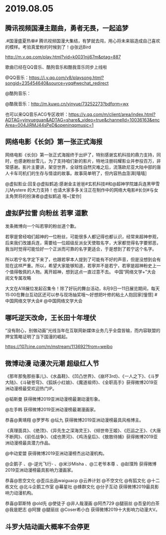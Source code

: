 # 2019.08.05


## 腾讯视频国漫主题曲，勇者无畏，一起追梦 

.#国漫盛夏热单# 腾讯视频国漫大集结，有梦就去闯，用心将未来锻造成自己喜欢的模样。考验真爱粉的时候到了！@张远Bird 

http://m.v.qq.com/play.html?vid=k0031njj67m&ptag=887

歌曲已经在QQ音乐、酷狗音乐和酷我音乐同步上线啦

@QQ音乐：https://i.y.qq.com/v8/playsong.html?songid=235454640&source=yqq#wechat_redirect

@酷狗音乐：

@酷我音乐：http://m.kuwo.cn/yinyue/73252273?bdform=wx

也可以来QQ音乐ACG专区收听：https://y.qq.com/m/client/area/index.html?ADTAG=yinyueguan&ADTAG=share&_video=true&channelId=10036163&encArea=004JiRMJ44sPeD&openinqqmusic=1

 
## 网络电影《长剑》第一张正式海报 

网络电影《长剑》第一张正式海报终于出炉了，特别感谢玄机科技的鼎力支持，同时，也感谢粉丝雪儿，为了支持咱们新的影片，特地注册码耀影业并参投百万，非常感谢。影片主要讲，架空世界，全球性自然灾难之后，流落欧尼亚大陆中部的唐人卡车司机们的生存与情谊的故事。故事简单明了，但内容热血澎湃[嘻嘻]

@虚拟影业:回复@虚拟鹤追:感谢金主爸爸#玄机科技#和@超神学院雄兵连黑甲雪儿Mystere 的大力支持！也请大家多多关注正在制作中的网络大电影#长剑#与女主角贺将的扮演者@虚拟鹤追 哦~[爱你]
## 虚拟萨拉雷 向粉丝 若寧 道歉

发条微博向一个叫若寧的粉丝道个歉。

若寧是曾经咱们超神的一位粉丝，可能很多人都记得也都认识，经常来超神参观，后来我们改雄兵连，需要给一位超级反派女天使取名字，大家都觉得名字要邪恶，我当时觉得可能恰好一个正派而可靠的名字更适合，于是想到了若宁这个名字。

所以若宁名字定下来了，也跟若寧本人提到了可能有不好的声音，但是没想到会有现在这样严重。所以，希望大家能够知道，若寧并不是若宁，若寧是超神粉史上一个值得敬佩的人物。离开超神，想到这点一直过意不去。
中国“网络文学+”大会 阅文专属攻略 

大文在A18展位发起召集令！除了好玩的舞台活动，8月9日—11日展览期间，每天15:00在舞台互动区还可以参与现场抽奖哦～好想把叶修的粘土人抱回家[憧憬] #中国网络文学大会# @中国网络文学大会 
## 哪吒逆天改命，王长田十年埋伏 

“没有耐心，别做动画”光线当年在互联网新媒体业务几乎全盘皆输，而内容联盟的押宝策略证明了当下国漫的崛起。

https://107cine.com/m/mstream/113692?from=weibo
## 微博动漫 动漫次元潮 超级红人节

《那年那兔那些事儿》、《水晶鞋》、《凹凸世界》、《崩坏3rd》、《一人之下》、《斗罗大陆》、《斗破苍穹》、《狐妖小红娘》、《魔道祖师》、《全职高手》获得微博2019亚洲动漫榜最受欢迎热门IP。

@韬斯曼 获得微博2019亚洲动漫榜最潮动漫形象。

@左手韩 获得微博2019亚洲动漫榜最潮漫画家。

恭喜@黄靖翔 @罗罗布 @坛九 获得微博2019亚洲动漫榜最具风格博主。

《真理面具》、《绝顶》、《异先生之深海灵王》、《倾世帝王姬》、《厄运之王》、《大唐不断网》、《前任战争》、《成也萧河》、《鸡汤皇后》、《敖敖待捕》获得微博2019亚洲动漫榜最具潜力作品。

@中动爱盟 获得微博2019亚洲动漫榜杰出动漫机构。

@企鹅子 、@-逆光飞行- 、@米沙Misha 、@三老爷本尊 、@赵璞玲 获得微博2019亚洲动漫榜最具影响力漫画家。

恭喜@思空文化 @歪瓜出品waiguacp @云养计划 @不空文化 @有狐文化 @十二栋文化 @北斗企鹅工作室 @幕星社 @蜂群文化 @分子互动 获得微博2019最具影响力动漫机构。

恭喜@郭斯特 @old先 @使徒子 @非人哉漫画 @阿杰729 @腿丽丝 @吾皇的白茶 @我是肥志 @阿狸 @腿丽丝 @Coser希小白 获得微博2019十大影响力动漫大V。
## 斗罗大陆动画大概率不会停更 